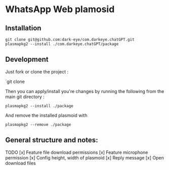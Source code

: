 # WhatsApp Web plamosid

## Installation
```
git clone git@github.com:dark-eye/com.darkeye.chatGPT.git
plasmapkg2 --install ./com.darkeye.chatGPT/package
```

## Development

Just fork or clone the project :

`git clone 

Then you can apply/install you're changes by running the following from the main git directory : 

`plasmapkg2 --install ./package`

And remove the installed plasmoid with

`plasmapkg2 --remove ./package`


## General structure and notes:
TODO
[x] Feature file download permissions
[x] Feature microphone permission
[x] Config height, width of plasmoid
[x] Reply message
[x] Open download files